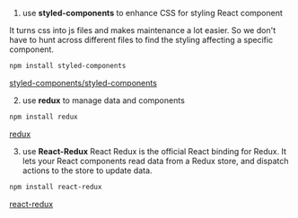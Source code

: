 1. use **styled-components** to enhance CSS for styling React component

It turns css into js files and makes maintenance a lot easier. So we don't have to hunt across different files to find the styling affecting a specific component.

```bash
npm install styled-components
```

[styled-components/styled-components](https://github.com/styled-components/styled-components)


2. use **redux** to manage data and components

```bash
npm install redux
```
[redux](https://redux.js.org/)

3. use **React-Redux**
React Redux is the official React binding for Redux. It lets your React components read data from a Redux store, and dispatch actions to the store to update data.
```bash
npm install react-redux
```
[react-redux](https://react-redux.js.org/introduction/quick-start)
